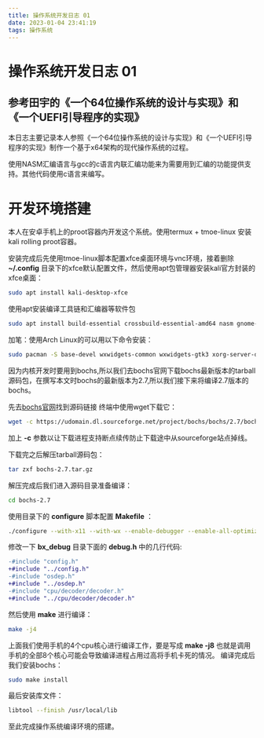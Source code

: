 ```yaml
---
title: 操作系统开发日志 01
date: 2023-01-04 23:41:19
tags: 操作系统
---
```


# 操作系统开发日志 01
## 参考田宇的《一个64位操作系统的设计与实现》和《一个UEFI引导程序的实现》

本日志主要记录本人参照《一个64位操作系统的设计与实现》和《一个UEFI引导程序的实现》制作一个基于x64架构的现代操作系统的过程。

使用NASM汇编语言与gcc的c语言内联汇编功能来为需要用到汇编的功能提供支持。其他代码使用c语言来编写。

# 开发环境搭建

本人在安卓手机上的proot容器内开发这个系统。使用termux + tmoe-linux 安装 kali rolling proot容器。

安装完成后先使用tmoe-linux脚本配置xfce桌面环境与vnc环境，接着删除 **~/.config** 目录下的xfce默认配置文件，然后使用apt包管理器安装kali官方封装的xfce桌面：

```bash
sudo apt install kali-desktop-xfce
```

使用apt安装编译工具链和汇编器等软件包
```bash
sudo apt install build-essential crossbuild-essential-amd64 nasm gnome-devel wx3.2 wx-common libwxgtk3.2-dev libgtk2.0-dev xorg-dev libtool-bin libreadline-dev
```

加笔：使用Arch Linux的可以用以下命令安装：
```bash
sudo pacman -S base-devel wxwidgets-common wxwidgets-gtk3 xorg-server-devel nasm
```

因为内核开发时要用到bochs,所以我们去bochs官网下载bochs最新版本的tarball源码包，在撰写本文时bochs的最新版本为2.7,所以我们接下来将编译2.7版本的bochs。

先去[bochs官网](https://bochs.sourceforge.io)找到源码链接
终端中使用wget下载它：
```bash
wget -c https://udomain.dl.sourceforge.net/project/bochs/bochs/2.7/bochs-2.7.tar.gz
```
加上 **-c** 参数以让下载进程支持断点续传防止下载途中从sourceforge站点掉线。

下载完之后解压tarball源码包：
```bash
tar zxf bochs-2.7.tar.gz
```
解压完成后我们进入源码目录准备编译：
```bash
cd bochs-2.7
```
使用目录下的 **configure** 脚本配置 **Makefile** ：
```bash
./configure --with-x11 --with-wx --enable-debugger --enable-all-optimizations --enable-readline --enable-long-phy-address --enable-ltdl-install --enable-idle-hack --enable-plugins --enable-a20-pin --enable-x86-64 --enable-smp --enable-cpu-level=6 --enable-large-ramfile --enable-repeat-speedups --enable-fast-function-calls --enable-handlers-chaining --enable-trace-linking --enable-configurable-msrs --enable-show-ips --enable-debugger-gui --enable-iodebug --enable-logging --enable-assert-checks --enable-fpu --enable-vmx=2 --enable-svm --enable-3dnow --enable-alignment-check --enable-monitor-mwait --enable-avx --enable-evex --enable-x86-debugger --enable-pci --enable-usb --enable-voodoo
```

修改一下 **bx_debug** 目录下面的 **debug.h** 中的几行代码:
```diff
-#include "config.h"
+#include "../config.h"
-#include "osdep.h"
+#include "../osdep.h"
-#include "cpu/decoder/decoder.h"
+#include "../cpu/decoder/decoder.h"
```

然后使用 **make** 进行编译：
```bash
make -j4
```
上面我们使用手机的4个cpu核心进行编译工作，要是写成 **make -j8** 也就是调用手机的全部8个核心可能会导致编译进程占用过高将手机卡死的情况。
编译完成后我们安装bochs：
```bash
sudo make install
```
最后安装库文件：
```bash
libtool --finish /usr/local/lib
```
至此完成操作系统编译环境的搭建。
